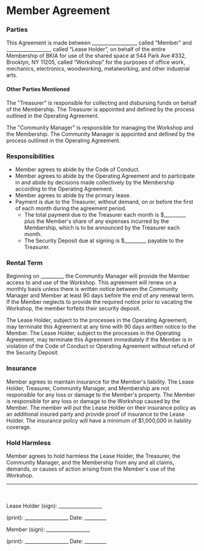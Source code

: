 # Member Agreement

### Parties

This Agreement is made between 
\_\_\_\_\_\_\_\_\_\_\_\_\_\_\_\_\_\_, called "Member” and 
\_\_\_\_\_\_\_\_\_\_\_\_\_\_\_\_\_\_, called “Lease Holder”, 
on behalf of the entire Membership of BKIA for use of the shared space at 544 Park Ave #332, Brooklyn, NY 11205, called “Workshop” for the purposes of office work, mechanics, electronics, woodworking, metalworking, and other industrial arts.

#### Other Parties Mentioned

The "Treasurer" is responsible for collecting and disbursing funds on behalf of the Membership. The Treasurer is appointed and defined by the process outlined in the Operating Agreement.

The "Community Manager" is responsible for managing the Workshop and the Membership. The Community Manager is appointed and defined by the process outlined in the Operating Agreement.

### Responsibilities

- Member agrees to abide by the Code of Conduct.
- Member agrees to abide by the Operating Agreement and to participate in and abide by decisions made collectively by the Membership according to the Operating Agreement.
- Member agrees to abide by the primary lease.
- Payment is due to the Treasurer, without demand, on or before the first of each month during the agreement period.
	- The total payment due to the Treasurer each month is $\_\_\_\_\_\_\_\_\_ plus the Member's share of any expenses incurred by the Membership, which is to be announced by the Treasurer each month.
	- The Security Deposit due at signing is $\_\_\_\_\_\_\_\_\_ payable to the Treasurer.

### Rental Term

Beginning on \_\_\_\_\_\_\_\_\_, the Community Manager will provide the Member access to and use of the Workshop. This agreement will renew on a monthly basis unless there is written notice between the Community Manager and Member at least 90 days before the end of any renewal term. If the Member neglects to provide the required notice prior to vacating the Workshop, the member forfeits their security deposit. 

The Lease Holder, subject to the processes in the Operating Agreement, may terminate this Agreement at any time with 90 days written notice to the Member. The Lease Holder, subject to the processes in the Operating Agreement, may terminate this Agreement immediately if the Member is in violation of the Code of Conduct or Operating Agreement without refund of the Security Deposit.

### Insurance

Member agrees to maintain insurance for the Member's liability. The Lease Holder, Treasurer, Community Manager, and Membership are not responsible for any loss or damage to the Member's property. The Member is responsible for any loss or damage to the Workshop caused by the Member. The member will put the Lease Holder on their insurance policy as an additional insured party and provide proof of insurance to the Lease Holder. The insurance policy will have a minimum of \$1,000,000 in liability coverage. 

### Hold Harmless

Member agrees to hold harmless the Lease Holder, the Treasurer, the Community Manager, and the Membership from any and all claims, demands, or causes of action arising from the Member's use of the Workshop.

---

\
\
Lease Holder (sign): \_\_\_\_\_\_\_\_\_\_\_\_\_\_\_\_\_\_ 

(print): \_\_\_\_\_\_\_\_\_\_\_\_\_\_\_\_\_\_ Date: \_\_\_\_\_\_\_\_\_

Member (sign): \_\_\_\_\_\_\_\_\_\_\_\_\_\_\_\_\_\_ 

(print): \_\_\_\_\_\_\_\_\_\_\_\_\_\_\_\_\_\_ Date: \_\_\_\_\_\_\_\_\_